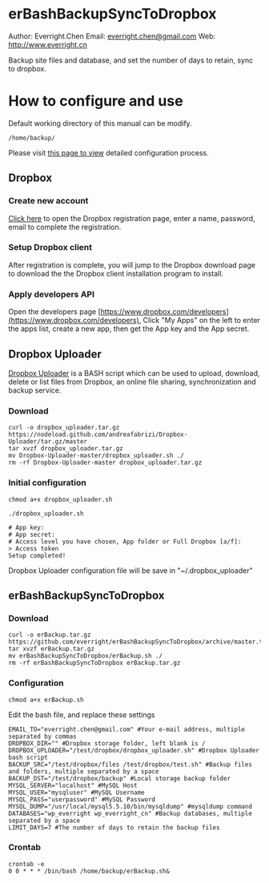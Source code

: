 erBashBackupSyncToDropbox
=========================

Author: Everright.Chen
Email:  everright.chen@gmail.com
Web:    http://www.everright.cn

Backup site files and database, and set the number of days to retain, sync to dropbox.

How to configure and use
========================

Default working directory of this manual can be modify. 

    /home/backup/

Please visit [this page to view](http://www.everright.cn/bash-script-to-backup-website-databases-and-files-then-sync-to-dropbox.html) detailed configuration process.

Dropbox
-------

### Create new account

[Click here](http://db.tt/cyQy5qPp) to open the Dropbox registration page, enter a name, password, email to complete the registration.

### Setup Dropbox client

After registration is complete, you will jump to the Dropbox download page to download the the Dropbox client installation program to install.

### Apply developers API

Open the developers page [https://www.dropbox.com/developers](https://www.dropbox.com/developers), Click "My Apps" on the left to enter the apps list, create a new app, then get the App key and the App secret. 

Dropbox Uploader
----------------

[Dropbox Uploader](https://github.com/andreafabrizi/Dropbox-Uploader) is a BASH script which can be used to upload, download, delete or list files from Dropbox, an online file sharing, synchronization and backup service.

### Download

    curl -o dropbox_uploader.tar.gz https://nodeload.github.com/andreafabrizi/Dropbox-Uploader/tar.gz/master
    tar xvzf dropbox_uploader.tar.gz
    mv Dropbox-Uploader-master/dropbox_uploader.sh ./
    rm -rf Dropbox-Uploader-master dropbox_uploader.tar.gz

### Initial configuration

    chmod a+x dropbox_uploader.sh

    ./dropbox_uploader.sh

    # App key:
    # App secret:
    # Access level you have chosen, App folder or Full Dropbox [a/f]:
    > Access token
    Setup completed!

Dropbox Uploader configuration file will be save in "~/.dropbox_uploader"

erBashBackupSyncToDropbox
-------------------------

### Download

    curl -o erBackup.tar.gz https://github.com/everright/erBashBackupSyncToDropbox/archive/master.tar.gz
    tar xvzf erBackup.tar.gz
    mv erBashBackupSyncToDropbox/erBackup.sh ./
    rm -rf erBashBackupSyncToDropbox erBackup.tar.gz

### Configuration

    chmod a+x erBackup.sh

Edit the bash file, and replace these settings

    EMAIL_TO="everright.chen@gmail.com" #Your e-mail address, multiple separated by commas
    DROPBOX_DIR="" #Dropbox storage folder, left blank is /
    DROPBOX_UPLOADER="/test/dropbox/dropbox_uploader.sh" #Dropbox Uploader bash script
    BACKUP_SRC="/test/dropbox/files /test/dropbox/test.sh" #Backup files and folders, multiple separated by a space
    BACKUP_DST="/test/dropbox/backup" #Local storage backup folder
    MYSQL_SERVER="localhost" #MySQL Host
    MYSQL_USER="mysqluser" #MySQL Username
    MYSQL_PASS="userpassword" #MySQL Password
    MYSQL_DUMP="/usr/local/mysql5.5.10/bin/mysqldump" #mysqldump command
    DATABASES="wp_everright wp_everright_cn" #Backup databases, multiple separated by a space
    LIMIT_DAYS=7 #The number of days to retain the backup files

### Crontab

    crontab -e 
    0 0 * * * /bin/bash /home/backup/erBackup.sh&